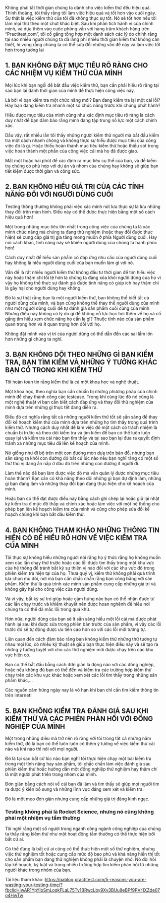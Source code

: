 Không phải tất thời gian chúng ta dành cho việc kiểm thử đều hiệu quả.
Thỉnh thoảng, tôi thấy rằng tôi làm việc hiệu quả và tốt hơn vào cuối ngày.
Sự thật là việc kiểm thử của tôi đã không thực sự tốt. Nó sẽ tốt hơn nếu tôi làm mọi thứ theo một chút khác biệt.
Sau khi phân tích hành vi của chính mình, và dựa thêm vào cuộc phỏng vấn với hàng trăm khách hàng trên “Practitest.com”, tôi cố gắng tổng hợp một danh sách các lý do chính rằng tại sao nhiều người chúng ta đã lãng phí nhiều thời gian kiểm thử không cần thiết, hi vọng rằng chúng ta có thể sửa đổi những vấn đề này và làm việc tốt hơn trong tương lai

## 1. BẠN KHÔNG ĐẶT MỤC TIÊU RÕ RÀNG CHO CÁC NHIỆM VỤ KIỂM THỬ CỦA MÌNH

Mọi lúc khi bạn ngồi để bắt đầu việc kiểm thử, bạn cần phải hiểu rõ rằng tại sao bạn lại dành thời gian của mình để thực hiện công việc này. 

Là bởi vì bạn kiểm tra một chức năng mới? Bạn đang kiểm tra lại một cái lỗi? Hay bạn đang kiểm tra nhanh một số chức năng trước khi chúng phát hành?

Hiểu được mục tiêu của mình cũng như xác định mục tiêu rõ ràng là cách duy nhất để bạn đảm bảo rằng mình đang tập trung nỗ lực một cách chính xác. 

Dẫu vậy, rất nhiều lần tôi thấy những người kiểm thử người mà bắt đầu kiểm tra một cách nhanh chóng và không thực sự hiểu được mục tiêu của công việc đó là gì. Hoặc thiếu hoàn thành mục tiêu kiểm thử hoặc thiếu sót trong việc hoàn thành một phần của công việc cái mà họ đã được giao. 

Mất một hoặc hai phút để xác định ra mục tiêu cụ thể của bạn, và để kiểm tra chúng có phù hợp với dự án và nhóm của chúng hay không sẽ giúp bạn tiết kiệm được thời gian và công sức. 

## 2. BẠN KHÔNG HIỂU GIÁ TRỊ CỦA CÁC TÍNH NĂNG ĐỐI VỚI NGƯỜI DÙNG CUỐI

Testing thông thường không phải việc xác minh nút lưu thực sự là lưu những thay đổi trên màn hình. Điều này có thể được thực hiện bằng một số cách hiệu quả hơn!

Một trong những mục tiêu lớn nhất trong công việc của chúng ta là xác minh chức năng mà chúng ta đang thử nghiệm (hoặc thay đổi được thực hiện) sẽ cung cấp giá trị gia tăng mong muốn ở phía Người dùng cuối. Hay nói cách khác, tính năng này sẽ khiến người dùng của chúng ta hạnh phúc hơn!

Cách duy nhất để hiểu sản phẩm có đáp ứng nhu cầu của người dùng cuối hay không là hiểu người dùng cuối của bạn muốn làm gì với nó.

Vấn đề là rất nhiều người kiểm thử không đầu tư thời gian để tìm hiểu việc này hoặc thậm chí tồi tệ hơn là chúng ta đang xóa khỏi người dùng của họ vì vậy họ không thể thực sự đánh giá được tính năng có giúp ích hay thậm chí là gây hại cho người dùng hay không. 

Đó là sự thật rằng bạn là một người kiểm thử, bạn không thể biết tất cả người dùng của mình, và bạn cũng không thể thay thế người dùng của mình như một người dùng cuối để tự đánh giá sản phẩm cuối cùng của mình. Nhưng điều này không có lý do gì để không nỗ lực học hỏi thêm về họ và cố gắng tìm hiểu xem chức năng họ cần là gì? Thuộc tính nào của sản phẩm quan trọng hơn và ít quan trọng hơn đối với họ. 

Không đặt mình vào vị trí của người dùng có thể dẫn đến các sai lầm lớn hơn những gì chúng ta nghĩ. 

## 3. BẠN KHÔNG DÕI THEO NHỮNG GÌ BẠN KIỂM TRA, BẠN TÌM KIẾM VÀ NHỮNG Ý TƯỞNG KHÁC BẠN CÓ TRONG KHI KIỂM THỬ

Tôi hoàn toàn tin rằng kiểm thử là cả một khoa học và nghệ thuật. 

Một khoa học, theo nghĩa bạn cần chuẩn bị những phương pháp của chính mình để chạy thành công các testcase. Trong khi cùng lúc đó nó cũng là một nghệ thuật vì bạn cần biết cách đáp ứng và thay đổi thử nghiệm của mình dựa trên những gì thực tết đang diễn ra. 

Điều đó có nghĩa rằng tất cả những người kiểm thử tốt sẽ sẵn sàng để thay đổi kế hoạch kiểm thử của mình dựa trên những họ tìm thấy trong quá trình kiểm thử. Nhưng cách duy nhất để làm việc đó một cách có trách nhiệm là chuẩn bị trước và theo dõi kiểm tra và tìm kiếm để bạn có thể luôn luôn quay lại và kiểm tra cái nào bạn tìm thấy và tại sao bạn lại đưa ra quyết định tránh xa những mục tiêu đã lên kế hoạch của mình. 

Nó giống như đi bộ trên một con đường mòn dựa trên bản đồ, nhưng bạn sẵn sàng ra khỏi con đường đó bất cứ lúc nào nếu bạn nghĩ rằng có một số thứ thú vị đang ẩn nấp ở đâu đó trên những con đường ít người đi. 
 
Làm thế nào để bạn làm được việc đó mà vẫn quản lý được những mục tiêu hoàn thành? 
Bạn cần có khả năng theo dõi những gì bạn dự định làm, những gì bạn đang làm và những thay đổi bạn đang thực hiện cho kế hoạch của mình. 

Hoặc bạn có thể đạt được điều này bằng cách ghi chép lại hoặc giữ lại nhật ký kiểm tra ở mức độ thấp và chính xác hoặc làm việc với một hệ thống cho phép bạn lên kế hoạch kiểm tra của mình và cũng cho phép sửa đổi kế hoạch chúng khi bạn bắt đầu kiểm thử. 

## 4. BẠN KHÔNG THAM KHẢO NHỮNG THÔNG TIN HIỆN CÓ ĐỂ HIỂU RÕ HƠN VỀ VIỆC KIỂM TRA CỦA MÌNH

Tôi thực sự không hiểu những người nói rằng họ ý thức rằng họ không muốn xem các lần chạy thử trước hoặc các lỗi được tìm thấy trong một khu vực của hệ thống để tránh bất kỳ sự thiên vị nào đối với các khu vực đó trong phiên kiểm tra hiện tại của họ. 
Thưa quý vị, kiểm thử không phải quá trình lựa chọn mù đôi, nơi mà bạn cần chắc chắn rằng bạn công bằng với sản phẩm. Kiểm thử là quá trình xác minh sản phẩm cung cấp những giá trị và không gây hại cho công việc của người dùng. 


Và vì vậy, bất kỳ sự trợ giúp hoặc cảm hứng nào bạn có thể nhận được từ các lần chạy trước và khiếm khuyết nên được hoan nghênh để hiểu nơi chúng ta có thể đã mắc lỗi trong quá khứ.

Hơn nữa, người dùng của bạn sẽ ít sẵn sàng hiểu một lỗi cái mà được phát hành lại sau khi được sửa trong phiên bản trước của sản phẩm, vì vậy các lỗi trước đó sẽ tự động được ưu tiên cao hơn so với các lỗi mới tương tự. 

Liên quan đến cách đảm bảo rằng bạn không kiểm thử những thứ tương tự nhau mọi lúc, có nhiều kỹ thuật sẽ giúp bạn thực hiện điều này và sẽ tạo ra những ý tưởng tuyệt vời cho các thử nghiệm mới được chạy trên các khu vực hiện có.

Bạn có thể bắt đầu bằng cách đơn giản là động não với các đồng nghiệp, hoặc nếu không đủ bạn có thể đến và kiểm tra các trường hợp kiểm thử chạy trên các khu vực khác hoặc xem xét các lỗi tìm thấy trong những sản phẩm khác,...


Các nguồn cảm hứng ngày nay là vô hạn khi bạn chỉ cần tìm kiếm thông tin trên Internet!

## 5. BẠN KHÔNG KIỂM TRA ĐÁNH GIÁ SAU KHI KIỂM THỬ VÀ CÁC PHIÊN PHẢN HỒI VỚI ĐỒNG NGHIỆP CỦA MÌNH

Một trong những điều mà trở nên rõ ràng với tôi trong tất cả những năm kiểm thử, đó là bạn có thể luôn luôn có thêm ý tưởng về việc kiểm thử cái nào và khi nào thì nói với mọi người. 

Đó là tại sao bất cứ lúc nào bạn nghĩ tôi thực hiện chạy một bài kiểm tra trong một tính năng hay sản phẩm, tôi chắc chắn làm việc đánh giá sau phiên kiểm thử hoặc hướng dẫn một đồng nghiệp thử nghiệm hay thậm chí là một người phát triển trong nhóm của mình. 

Đơn giản bằng cách nói về cái bạn đã làm và tìm thấy sẽ giúp mọi người tìm ra được ý kiến bổ sung và những lĩnh vực đáng xem xét và kiểm tra. 

Đó là một mẹo đơn giản nhưng cung cấp những giá trị đáng kinh ngạc. 

### Testing không phải là Rocket Science, nhưng nó cũng không phải một nhiệm vụ tầm thường

Tôi nghĩ rằng một số người trong ngành công ngành công nghiệp của chúng ta thấy rằng kiểm thử như một hoạt động tầm thường có thể thực hiện bởi bất cứ ai. 

Có thể đúng là bất cứ ai cũng có thể thực hiện một số thử nghiệm, nhưng việc thử nghiệm tốt hoặc cung cấp mức độ bao phủ và khả năng hiển thị tốt cho sản phẩm bạn đang thử nghiệm không phải là chuyện nhỏ. Nó đòi hỏi lập kế hoạch, kỷ luật và trong nhiều trường hợp tìm kiếm phản hồi từ những người khác trong nhóm của bạn.

Tài liệu tham khảo: https://qablog.practitest.com/5-reasons-you-are-wasting-your-testing-time/?fbclid=IwAR1YpYibSmLoqkFLaL75Tv1BRwcLby9Xy3BUu8eBPf9PVr1XZde07o4HwTw